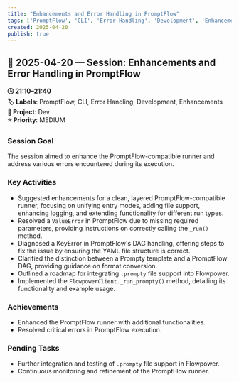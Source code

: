 ```yaml
---
title: "Enhancements and Error Handling in PromptFlow"
tags: ['PromptFlow', 'CLI', 'Error Handling', 'Development', 'Enhancements']
created: 2025-04-20
publish: true
---
```


## 📅 2025-04-20 — Session: Enhancements and Error Handling in PromptFlow

**🕒 21:10–21:40**  
**🏷️ Labels**: PromptFlow, CLI, Error Handling, Development, Enhancements  
**📂 Project**: Dev  
**⭐ Priority**: MEDIUM  


### Session Goal
The session aimed to enhance the PromptFlow-compatible runner and address various errors encountered during its execution.

### Key Activities
- Suggested enhancements for a clean, layered PromptFlow-compatible runner, focusing on unifying entry modes, adding file support, enhancing logging, and extending functionality for different run types.
- Resolved a `ValueError` in PromptFlow due to missing required parameters, providing instructions on correctly calling the `_run()` method.
- Diagnosed a KeyError in PromptFlow's DAG handling, offering steps to fix the issue by ensuring the YAML file structure is correct.
- Clarified the distinction between a Prompty template and a PromptFlow DAG, providing guidance on format conversion.
- Outlined a roadmap for integrating `.prompty` file support into Flowpower.
- Implemented the `FlowpowerClient._run_prompty()` method, detailing its functionality and example usage.

### Achievements
- Enhanced the PromptFlow runner with additional functionalities.
- Resolved critical errors in PromptFlow execution.

### Pending Tasks
- Further integration and testing of `.prompty` file support in Flowpower.
- Continuous monitoring and refinement of the PromptFlow runner.
